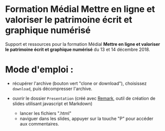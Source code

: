 # Formation Médial **Mettre en ligne et valoriser le patrimoine écrit et graphique numérisé**

Support et ressources pour la formation Médial **Mettre en ligne et valoriser le patrimoine écrit et graphique numérisé** du 13 et 14 décembre 2018.

# Mode d'emploi :

- récupérer l'archive (bouton vert "clone or download"), choisissez `download`, puis décompresser l'archive.
- ouvrir le dossier `Presentation` (créé avec [Remark](https://github.com/gnab/remark), outil de création de slides utilisant javascript et Markdown)

  - lancer les fichiers ".html"
  - naviguer dans les slides, appuyer sur la touche "P" pour accéder aux commentaires.
